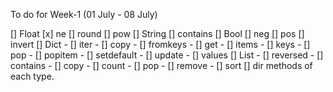 To do for Week-1 (01 July - 08 July)

[] Float
	[x] ne
	[] round
	[] pow
[] String
	[]  contains
[] Bool
	[] neg
	[] pos
	[] invert
[] Dict
	- [] iter
	- [] copy
	- [] fromkeys
	- [] get
	- [] items
	- [] keys
	- [] pop
	- [] popitem
	- [] setdefault
	- [] update
	- [] values
[] List
	- [] reversed
	- [] contains
	- [] copy
	- [] count
	- [] pop
	- [] remove
	- [] sort
[] dir methods of each type.

